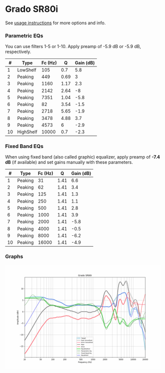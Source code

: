 # Grado SR80i
See [usage instructions](https://github.com/jaakkopasanen/AutoEq#usage) for more options and info.

### Parametric EQs
You can use filters 1-5 or 1-10. Apply preamp of -5.9 dB or -5.9 dB, respectively.

|   # | Type      |   Fc (Hz) |    Q |   Gain (dB) |
|-----|-----------|-----------|------|-------------|
|   1 | LowShelf  |       105 | 0.7  |         5.8 |
|   2 | Peaking   |       449 | 0.69 |         3   |
|   3 | Peaking   |      1160 | 1.17 |         2.3 |
|   4 | Peaking   |      2142 | 2.64 |        -8   |
|   5 | Peaking   |      7351 | 1.04 |        -5.8 |
|   6 | Peaking   |        82 | 3.54 |        -1.5 |
|   7 | Peaking   |      2718 | 5.65 |        -1.9 |
|   8 | Peaking   |      3478 | 4.88 |         3.7 |
|   9 | Peaking   |      4573 | 6    |        -2.9 |
|  10 | HighShelf |     10000 | 0.7  |        -2.3 |

### Fixed Band EQs
When using fixed band (also called graphic) equalizer, apply preamp of **-7.4 dB** (if available) and set gains manually with these parameters.

|   # | Type    |   Fc (Hz) |    Q |   Gain (dB) |
|-----|---------|-----------|------|-------------|
|   1 | Peaking |        31 | 1.41 |         6.6 |
|   2 | Peaking |        62 | 1.41 |         3.4 |
|   3 | Peaking |       125 | 1.41 |         1.3 |
|   4 | Peaking |       250 | 1.41 |         1.1 |
|   5 | Peaking |       500 | 1.41 |         2.8 |
|   6 | Peaking |      1000 | 1.41 |         3.9 |
|   7 | Peaking |      2000 | 1.41 |        -5.8 |
|   8 | Peaking |      4000 | 1.41 |        -0.5 |
|   9 | Peaking |      8000 | 1.41 |        -6.2 |
|  10 | Peaking |     16000 | 1.41 |        -4.9 |

### Graphs
![](./Grado%20SR80i.png)

